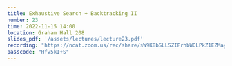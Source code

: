 ```yaml
---
title: Exhaustive Search + Backtracking II
number: 23
time: 2022-11-15 14:00
location: Graham Hall 208
slides_pdf: '/assets/lectures/lecture23.pdf'
recording: "https://ncat.zoom.us/rec/share/sW9K8bSLLSZIFrhbWOLPkZ1EZMaySr0I9n_Oftjfuh5jKFxYL1izCNdpA1mqxXNi.02rPicGdIBgT2vXq"
passcode: "Hfv5kI+S"
---
```




